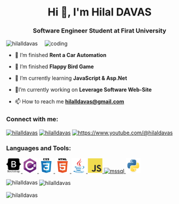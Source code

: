 <h1 align="center">Hi 👋, I'm Hilal DAVAS</h1>
<h3 align="center">Software Engineer Student at Firat University</h3>
<img align="right"alt="coding"width="400"src="https://user-images.githubusercontent.com/59734313/157189039-c09b3e38-9f42-42c0-ab54-14f1574190a7.gif">

<p align="left"> <img src="https://komarev.com/ghpvc/?username=hilalldavas&label=Profile%20views&color=0e75b6&style=flat" alt="hilalldavas" /> </p>

- 🔭 I’m finished **Rent a Car Automation**

- 👯 I’m finished **Flappy Bird Game**

- 🌱 I’m currently learning **JavaScript & Asp.Net**

- 🤝I’m currently working on **Leverage Software Web-Site**

- 📫 How to reach me **hilalldavas@gmail.com**

<h3 align="left">Connect with me:</h3>
<p align="left">
<a href="https://linkedin.com/in/hilalldavas" target="blank"><img align="center" src="https://raw.githubusercontent.com/rahuldkjain/github-profile-readme-generator/master/src/images/icons/Social/linked-in-alt.svg" alt="hilalldavas" height="30" width="40" /></a>
<a href="https://instagram.com/hilalldavas" target="blank"><img align="center" src="https://raw.githubusercontent.com/rahuldkjain/github-profile-readme-generator/master/src/images/icons/Social/instagram.svg" alt="hilalldavas" height="30" width="40" /></a>
<a href="https://www.youtube.com/c/https://www.youtube.com/@hilaldavas" target="blank"><img align="center" src="https://raw.githubusercontent.com/rahuldkjain/github-profile-readme-generator/master/src/images/icons/Social/youtube.svg" alt="https://www.youtube.com/@hilaldavas" height="30" width="40" /></a>
</p>

<h3 align="left">Languages and Tools:</h3>
<p align="left"> <a href="https://getbootstrap.com" target="_blank" rel="noreferrer"> <img src="https://raw.githubusercontent.com/devicons/devicon/master/icons/bootstrap/bootstrap-plain-wordmark.svg" alt="bootstrap" width="40" height="40"/> </a> <a href="https://www.w3schools.com/cs/" target="_blank" rel="noreferrer"> <img src="https://raw.githubusercontent.com/devicons/devicon/master/icons/csharp/csharp-original.svg" alt="csharp" width="40" height="40"/> </a> <a href="https://www.w3schools.com/css/" target="_blank" rel="noreferrer"> <img src="https://raw.githubusercontent.com/devicons/devicon/master/icons/css3/css3-original-wordmark.svg" alt="css3" width="40" height="40"/> </a> <a href="https://www.w3.org/html/" target="_blank" rel="noreferrer"> <img src="https://raw.githubusercontent.com/devicons/devicon/master/icons/html5/html5-original-wordmark.svg" alt="html5" width="40" height="40"/> </a> <a href="https://www.java.com" target="_blank" rel="noreferrer"> <img src="https://raw.githubusercontent.com/devicons/devicon/master/icons/java/java-original.svg" alt="java" width="40" height="40"/> </a> <a href="https://developer.mozilla.org/en-US/docs/Web/JavaScript" target="_blank" rel="noreferrer"> <img src="https://raw.githubusercontent.com/devicons/devicon/master/icons/javascript/javascript-original.svg" alt="javascript" width="40" height="40"/> </a> <a href="https://www.microsoft.com/en-us/sql-server" target="_blank" rel="noreferrer"> <img src="https://www.svgrepo.com/show/303229/microsoft-sql-server-logo.svg" alt="mssql" width="40" height="40"/> </a> <a href="https://www.python.org" target="_blank" rel="noreferrer"> <img src="https://raw.githubusercontent.com/devicons/devicon/master/icons/python/python-original.svg" alt="python" width="40" height="40"/> </a> </p>

<p><img align="left" src="https://github-readme-stats.vercel.app/api/top-langs?username=hilalldavas&show_icons=true&locale=en&layout=compact" alt="hilalldavas" /></p>

<p>&nbsp;<img align="center" src="https://github-readme-stats.vercel.app/api?username=hilalldavas&show_icons=true&locale=en" alt="hilalldavas" /></p>

<p><img align="center" src="https://github-readme-streak-stats.herokuapp.com/?user=hilalldavas&" alt="hilalldavas" /></p>
